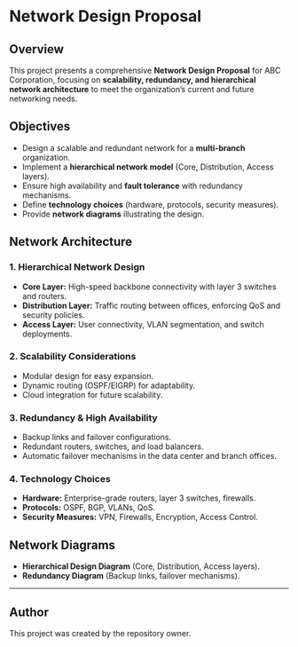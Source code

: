 # Network Design Proposal

## Overview
This project presents a comprehensive **Network Design Proposal** for ABC Corporation, focusing on **scalability, redundancy, and hierarchical network architecture** to meet the organization’s current and future networking needs.

## Objectives
- Design a scalable and redundant network for a **multi-branch** organization.
- Implement a **hierarchical network model** (Core, Distribution, Access layers).
- Ensure high availability and **fault tolerance** with redundancy mechanisms.
- Define **technology choices** (hardware, protocols, security measures).
- Provide **network diagrams** illustrating the design.

## Network Architecture
### 1. **Hierarchical Network Design**
- **Core Layer:** High-speed backbone connectivity with layer 3 switches and routers.
- **Distribution Layer:** Traffic routing between offices, enforcing QoS and security policies.
- **Access Layer:** User connectivity, VLAN segmentation, and switch deployments.

### 2. **Scalability Considerations**
- Modular design for easy expansion.
- Dynamic routing (OSPF/EIGRP) for adaptability.
- Cloud integration for future scalability.

### 3. **Redundancy & High Availability**
- Backup links and failover configurations.
- Redundant routers, switches, and load balancers.
- Automatic failover mechanisms in the data center and branch offices.

### 4. **Technology Choices**
- **Hardware:** Enterprise-grade routers, layer 3 switches, firewalls.
- **Protocols:** OSPF, BGP, VLANs, QoS.
- **Security Measures:** VPN, Firewalls, Encryption, Access Control.

## Network Diagrams
- **Hierarchical Design Diagram** (Core, Distribution, Access layers).
- **Redundancy Diagram** (Backup links, failover mechanisms).
  
---

## Author
This project was created by the repository owner.

